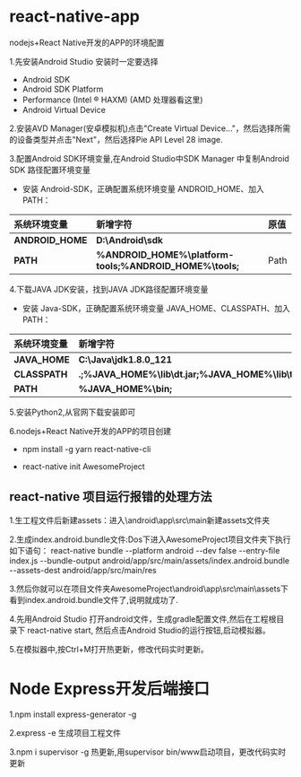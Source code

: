 # react-native-app
nodejs+React Native开发的APP的环境配置

1.先安装Android Studio 安装时一定要选择

* Android SDK
* Android SDK Platform
* Performance (Intel ® HAXM) (AMD 处理器看这里)
* Android Virtual Device

2.安装AVD Manager(安卓模拟机)点击"Create Virtual Device..."，然后选择所需的设备类型并点击"Next"，然后选择Pie API Level 28 image.

3.配置Android SDK环境变量,在Android Studio中SDK Manager
中复制Android SDK 路径配置环境变量

* 安装 Android-SDK，正确配置系统环境变量 ANDROID_HOME、加入 PATH：

| 系统环境变量 | 新增字符 | 原值 |
|:---|:---|:---|
| **ANDROID_HOME** | **D:\Android\sdk** |  |
| **PATH** | **%ANDROID_HOME%\platform-tools;%ANDROID_HOME%\tools;** | Path |

4.下载JAVA JDK安装，找到JAVA JDK路径配置环境变量

* 安装 Java-SDK，正确配置系统环境变量 JAVA_HOME、CLASSPATH、加入 PATH：

| 系统环境变量 | 新增字符 | 原值 |
|:---|:---|:---|
| **JAVA_HOME** | **C:\Java\jdk1.8.0_121** | |
| **CLASSPATH** | **.;%JAVA_HOME%\lib\dt.jar;%JAVA_HOME%\lib\tools.jar;%ANT_HOME%\lib;** | |
| **PATH** | **%JAVA_HOME%\bin;** | Path |

5.安装Python2,从官网下载安装即可

6.nodejs+React Native开发的APP的项目创建

* npm install -g yarn react-native-cli

* react-native init AwesomeProject

## react-native 项目运行报错的处理方法

1.生工程文件后新建assets：进入\android\app\src\main新建assets文件夹

2.生成index.android.bundle文件:Dos下进入AwesomeProject项目文件夹下执行如下语句：
react-native bundle --platform android --dev false --entry-file index.js --bundle-output android/app/src/main/assets/index.android.bundle --assets-dest android/app/src/main/res

3.然后你就可以在项目文件夹AwesomeProject\android\app\src\main\assets下看到index.android.bundle文件了,说明就成功了.

4.先用Android Studio 打开android文件，生成gradle配置文件,然后在工程根目录下 react-native start,
然后点击Android Studio的运行按钮,启动模拟器。

5.在模拟器中,按Ctrl+M打开热更新，修改代码实时更新。


# Node Express开发后端接口

1.npm install express-generator -g

2.express -e 生成项目工程文件

3.npm i supervisor -g 热更新,用supervisor bin/www启动项目，更改代码实时更新








